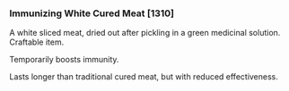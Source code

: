 ### Immunizing White Cured Meat [1310]

A white sliced meat, dried out after pickling in a green medicinal solution. Craftable item.

Temporarily boosts immunity.

Lasts longer than traditional cured meat, but with reduced effectiveness.